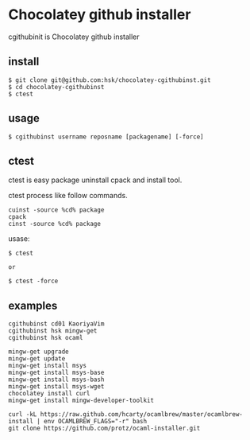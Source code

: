 # Chocolatey github installer

cgithubinit is Chocolatey github installer

## install

```
$ git clone git@github.com:hsk/chocolatey-cgithubinst.git
$ cd chocolatey-cgithubinst
$ ctest

```

## usage

```
$ cgithubinst username reposname [packagename] [-force]
```

## ctest

ctest is easy package uninstall cpack and install tool.

ctest process like follow commands.
```
cuinst -source %cd% package
cpack
cinst -source %cd% package
```

usase:

```
$ ctest

or

$ ctest -force
```

## examples

```
cgithubinst cd01 KaoriyaVim
cgithubinst hsk mingw-get
cgithubinst hsk ocaml

mingw-get upgrade
mingw-get update
mingw-get install msys
mingw-get install msys-base
mingw-get install msys-bash
mingw-get install msys-wget
chocolatey install curl
mingw-get install mingw-developer-toolkit

curl -kL https://raw.github.com/hcarty/ocamlbrew/master/ocamlbrew-install | env OCAMLBREW_FLAGS="-r" bash
git clone https://github.com/protz/ocaml-installer.git

```
